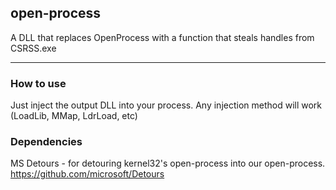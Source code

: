 ## open-process
A DLL that replaces OpenProcess with a function that steals handles from CSRSS.exe

---

### How to use

Just inject the output DLL into your process. Any injection method will work (LoadLib, MMap, LdrLoad, etc)

### Dependencies

MS Detours - for detouring kernel32's open-process into our open-process.
https://github.com/microsoft/Detours